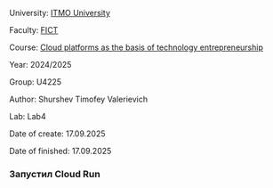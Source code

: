 University: [ITMO University](https://itmo.ru/ru/)

Faculty: [FICT](https://fict.itmo.ru)

Course: [Cloud platforms as the basis of technology entrepreneurship](https://itmo-ict-faculty.github.io/cloud-platforms-as-the-basis-of-technology-entrepreneurship/education/labs/#_2)

Year: 2024/2025

Group: U4225

Author: Shurshev Timofey Valerievich

Lab: Lab4

Date of create: 17.09.2025

Date of finished: 17.09.2025

### Запустил Cloud Run
